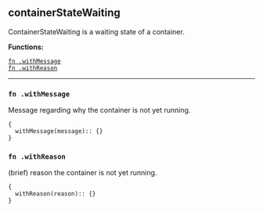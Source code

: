 
## containerStateWaiting
ContainerStateWaiting is a waiting state of a container.

**Functions:**

[`fn .withMessage`](#fn-withmessage)  
[`fn .withReason`](#fn-withreason)  

---


### `fn .withMessage`
Message regarding why the container is not yet running.
```jsonnet
{
  withMessage(message):: {}
}
```

### `fn .withReason`
(brief) reason the container is not yet running.
```jsonnet
{
  withReason(reason):: {}
}
```

